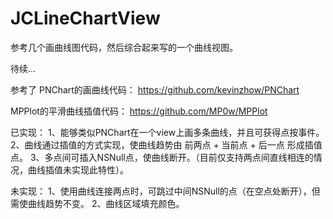 JCLineChartView
===============

参考几个画曲线图代码，然后综合起来写的一个曲线视图。

待续...

参考了
PNChart的画曲线代码：
https://github.com/kevinzhow/PNChart

MPPlot的平滑曲线插值代码：
https://github.com/MP0w/MPPlot

已实现：
1、能够类似PNChart在一个view上画多条曲线，并且可获得点按事件。
2、曲线通过插值的方式实现，使曲线趋势由  前两点 + 当前点 + 后一点  形成插值点。
3、多点间可插入NSNull点，使曲线断开。（目前仅支持两点间直线相连的情况，曲线插值未实现此特性）。

未实现：
1、使用曲线连接两点时，可跳过中间NSNull的点（在空点处断开），但需使曲线趋势不变。
2、曲线区域填充颜色。





